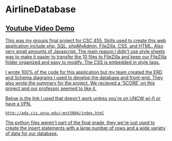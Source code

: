 # AirlineDatabase
## <u>[Youtube Video Demo](https://youtu.be/GEzmr_ZBh64?si=bU2MXEVi23PLal2p)<u>

This was my groups final project for CSC 455. Skills used to create this web application include php, SQL, phpMyAdmin, FileZilla, CSS, and HTML. Also very small amounts of [Javascript](https://github.com/MichaelT-178/AirlineDatabase/blob/main/php/create_passenger.php?plain=1#L97-L115). The main reason I didn't use style sheets was to make it easier to transfer the 10 files to FileZilla and keep our FileZilla folder organized and easy to modify. The CSS is embedded in style tags.

I wrote 100% of the code for this application but my team created the ERD and Schema diagrams I used to develop the database and front-end. They also wrote the summary for the project. We recieved a 'SCORE' on this project and our professor seemed to like it.

Below is the link I used that doesn't work unless you're on UNCW wi-fi or have a VPN.

```
http://ada.cis.uncw.edu/~mst5084/index.html
```

The python files weren't part of the final grade, they we're just used to create the insert statements with a large number of rows 
and a wide variety of data for our database.